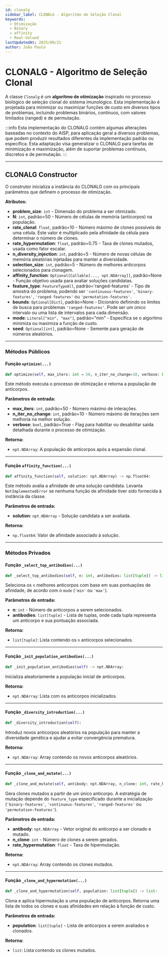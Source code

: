```yaml
---
id: clonalg
sidebar_label: CLONALG - Algoritmo de Seleção Clonal
keywords:
  - Otimização
  - Binary
  - affinity
  - Real-Valued
lastUpdatedAt: 2025/09/21
author: João Paulo
---
```


# CLONALG - Algoritmo de Seleção Clonal

A classe `Clonalg` é um **algoritmo de otimização** inspirado no processo biológico de seleção clonal do sistema imunológico. Esta implementação é projetada para minimizar ou maximizar funções de custo em diversos tipos de problemas, incluindo problemas binários, contínuos, com valores limitados (ranged) e de permutação.


:::info
Esta implementação do CLONALG contém algumas alterações baseadas no contexto do AISP, para aplicação geral
a diversos problemas, que podem produzir resultados diferentes da implementação padrão ou
específica. Esta adaptação visa generalizar o CLONALG para tarefas de minimização e
maximização, além de suportar problemas contínuos, discretos e de permutação.
:::

---

## CLONALG Constructor

O construtor inicializa a instância do CLONALG com os principais parâmetros que definem o processo de otimização.

**Atributos:**

* **problem_size**: `int` - Dimensão do problema a ser otimizado.
* **N**: `int`, padrão=50 - Número de células de memória (anticorpos) na população.
* **rate_clonal**: `float`, padrão=10 - Número máximo de clones possíveis de uma célula. Este valor é multiplicado pela afinidade da célula para determinar o número de clones.
* **rate_hypermutation**: `float`, padrão=0.75 - Taxa de clones mutados, usada como fator escalar.
* **n_diversity_injection**: `int`, padrão=5 - Número de novas células de memória aleatórias injetadas para manter a diversidade.
* **selection_size**: `int`, padrão=5 - Número de melhores anticorpos selecionados para clonagem.
* **affinity_function**: `Optional[Callable[..., npt.NDArray]]`, padrão=None - Função objetivo usada para avaliar soluções candidatas.
* **feature_type**: `FeatureTypeAll`, padrão='ranged-features' - Tipo de amostra do problema, podendo ser `'continuous-features'`, `'binary-features'`, `'ranged-features'` ou `'permutation-features'`.
* **bounds**: `Optional[Dict]`, padrão=None - Dicionário definindo os limites de busca para problemas `'ranged-features'`. Pode ser um único intervalo ou uma lista de intervalos para cada dimensão.
* **mode**: `Literal["min", "max"]`, padrão="min" - Especifica se o algoritmo minimiza ou maximiza a função de custo.
* **seed**: `Optional[int]`, padrão=None - Semente para geração de números aleatórios.

---

### Métodos Públicos

#### Função `optimize(...)`

```python
def optimize(self, max_iters: int = 50, n_iter_no_change=10, verbose: bool = True) -> npt.NDArray:
```

Este método executa o processo de otimização e retorna a população de anticorpos.

**Parâmetros de entrada:**

* **max_iters**: `int`, padrão=50 - Número máximo de interações.
* **n_iter_no_change**: `int`, padrão=10 - Número máximo de iterações sem melhoria na melhor solução.
* **verbose**: `bool`, padrão=True - Flag para habilitar ou desabilitar saída detalhada durante o processo de otimização.

**Retorna:**

* `npt.NDArray`: A população de anticorpos após a expansão clonal.

---

#### Função `affinity_function(...)`

```python
def affinity_function(self, solution: npt.NDArray) -> np.float64:
```

Este método avalia a afinidade de uma solução candidata. Levanta `NotImplementedError` se nenhuma função de afinidade tiver sido fornecida à instância da classe.

**Parâmetros de entrada:**

* **solution**: `npt.NDArray` - Solução candidata a ser avaliada.

**Retorna:**

* `np.float64`: Valor de afinidade associado à solução.

---

### Métodos Privados

#### Função `_select_top_antibodies(...)`

```python
def _select_top_antibodies(self, n: int, antibodies: list[tuple]) -> list[tuple]:
```

Seleciona os `n` melhores anticorpos com base em suas pontuações de afinidade, de acordo com o `mode` (`'min'` ou `'max'`).

**Parâmetros de entrada:**

* **n**: `int` - Número de anticorpos a serem selecionados.
* **antibodies**: `list[tuple]` - Lista de tuplas, onde cada tupla representa um anticorpo e sua pontuação associada.

**Retorna:**

* `list[tuple]`: Lista contendo os `n` anticorpos selecionados.

---

#### Função `_init_population_antibodies(...)`

```python
def _init_population_antibodies(self) -> npt.NDArray:
```

Inicializa aleatoriamente a população inicial de anticorpos.

**Retorna:**

* `npt.NDArray`: Lista com os anticorpos inicializados.

---

#### Função `_diversity_introduction(...)`

```python
def _diversity_introduction(self):
```

Introduz novos anticorpos aleatórios na população para manter a diversidade genética e ajudar a evitar convergência prematura.

**Retorna:**

* `npt.NDArray`: Array contendo os novos anticorpos aleatórios.

---

#### Função `_clone_and_mutate(...)`

```python
def _clone_and_mutate(self, antibody: npt.NDArray, n_clone: int, rate_hypermutation: float) -> npt.NDArray:
```

Gera clones mutados a partir de um único anticorpo. A estratégia de mutação depende do `feature_type` especificado durante a inicialização (`'binary-features'`, `'continuous-features'`, `'ranged-features'` ou `'permutation-features'`).

**Parâmetros de entrada:**

* **antibody**: `npt.NDArray` - Vetor original do anticorpo a ser clonado e mutado.
* **n_clone**: `int` - Número de clones a serem gerados.
* **rate_hypermutation**: `float` - Taxa de hipermutação.

**Retorna:**

* `npt.NDArray`: Array contendo os clones mutados.

---

#### Função `_clone_and_hypermutation(...)`

```python
def _clone_and_hypermutation(self, population: list[tuple]) -> list:
```

Clona e aplica hipermutação a uma população de anticorpos. Retorna uma lista de todos os clones e suas afinidades em relação à função de custo.

**Parâmetros de entrada:**

* **population**: `list[tuple]` - Lista de anticorpos a serem avaliados e clonados.

**Retorna:**

* `list`: Lista contendo os clones mutados.
